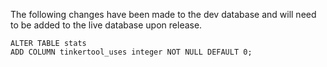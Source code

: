 The following changes have been made to the dev database and will need to be added to the live database upon release.

```
ALTER TABLE stats
ADD COLUMN tinkertool_uses integer NOT NULL DEFAULT 0;
```
